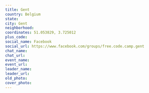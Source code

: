 ```yaml
---
title: Gent
country: Belgium
state: 
city: Gent
neighborhood: 
coordinates: 51.053829, 3.725012
plus_code:
social_name: Facebook
social_url: https://www.facebook.com/groups/free.code.camp.gent
chat_name:
chat_url:
event_name:
event_url:
leader_name:
leader_url:
old_photo: 
cover_photo:
---
```

